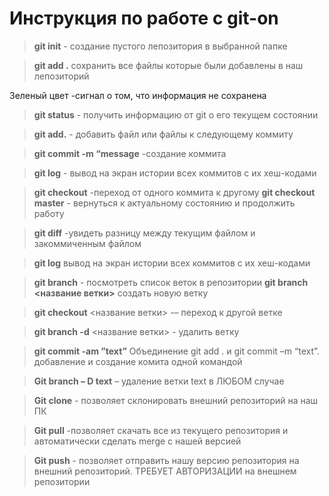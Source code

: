# Инструкция по работе с git-on

>**git init** - создание пустого лепозитория в выбранной папке

>**git add .** 
сохранить все файлы  которые были добавлены в наш лепозиторий

Зеленый цвет -сигнал о том, что информация не сохранена

>**git status** - получить информацию от git о его текущем состоянии

>**git add.** - добавить файл или файлы к следующему коммиту

>**git commit -m “message**  -создание коммита

>**git log** - вывод на экран истории всех коммитов с их хеш-кодами

>**git checkout**  -переход от одного коммита к другому
>**git checkout master** - вернуться к актуальному состоянию и продолжить работу

>**git diff** -увидеть разницу между текущим файлом и закоммиченным файлом

>**git log** вывод на экран истории всех коммитов с их хеш-кодами


>**git branch** - посмотреть список веток в репозитории
>**git branch <название ветки>** создать новую ветку


>**git checkout**  <название ветки> -– переход к другой ветке

 >**git branch -d**  <название ветки> - удалить ветку


>**git commit -am ”text”** Объединение git add . и git commit –m “text”. добавление и создание комита одной командой

>**Git branch – D text** – удаление ветки text в ЛЮБОМ случае 

>**Git clone** - позволяет склонировать внешний репозиторий на наш ПК 

>**Git pull** -позволяет скачать все из текущего репозитория и автоматически 
сделать merge с нашей версией

>**Git push** - позволяет отправить нашу версию репозитория на внешний 
репозиторий. ТРЕБУЕТ АВТОРИЗАЦИИ на внешнем репозитории
